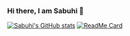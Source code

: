 ### Hi there, I am Sabuhi 👋

<!--
**dopedotcode/dopedotcode** is a ✨ _special_ ✨ repository because its `README.md` (this file) appears on your GitHub profile.

Here are some ideas to get you started:

- 🔭 I’m currently working on ...
- 🌱 I’m currently learning ...
- 👯 I’m looking to collaborate on ...
- 🤔 I’m looking for help with ...
- 💬 Ask me about ...
- 📫 How to reach me: ...
- 😄 Pronouns: ...
- ⚡ Fun fact: ...
-->
[![Sabuhi's GitHub stats](https://github-readme-stats.vercel.app/api?username=dopedotcode&show_icons=true&theme=dark)](https://github.com/dopedotcode)
[![ReadMe Card](https://github-readme-stats.vercel.app/api/pin/?username=dopedotcode&repo=healcomp&theme=dark)](https://github.com/dopedotcode/healcomp)
